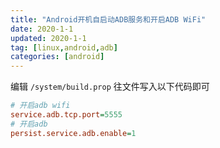 ```yaml
---
title: "Android开机自启动ADB服务和开启ADB WiFi"
date: 2020-1-1
updated: 2020-1-1
tag: [linux,android,adb]
categories: [android]
---
```


编辑 `/system/build.prop` 往文件写入以下代码即可
```ini
# 开启adb wifi
service.adb.tcp.port=5555
# 开启adb
persist.service.adb.enable=1
```